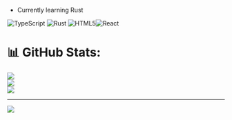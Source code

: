 
-   Currently learning Rust
  
![TypeScript](https://img.shields.io/badge/typescript-%23007ACC.svg?style=for-the-badge&logo=typescript&logoColor=white) ![Rust](https://img.shields.io/badge/rust-%23000000.svg?style=for-the-badge&logo=rust&logoColor=white) ![HTML5](https://img.shields.io/badge/html5-%23E34F26.svg?style=for-the-badge&logo=html5&logoColor=white)![React](https://img.shields.io/badge/react-%2320232a.svg?style=for-the-badge&logo=react&logoColor=%2361DAFB)

# 📊 GitHub Stats:
![](https://github-readme-stats.vercel.app/api?username=NightyNight008&theme=dark&hide_border=false&include_all_commits=false&count_private=false)<br/>
![](https://github-readme-streak-stats.herokuapp.com/?user=NightyNight008&theme=dark&hide_border=false)<br/>
![](https://github-readme-stats.vercel.app/api/top-langs/?username=NightyNight008&theme=dark&hide_border=false&include_all_commits=false&count_private=false&layout=compact)

---
[![](https://visitcount.itsvg.in/api?id=NightyNight008&icon=0&color=0)](https://visitcount.itsvg.in)

